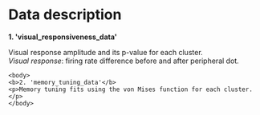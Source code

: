 <!DOCTYPE html>
<html>
<head>
    <h1>Data description</h1>
</head>
    <body>
    <b>1. 'visual_responsiveness_data'</b>
    <p>Visual response amplitude and its p-value for each cluster.<br>
    <i>Visual response</i>: firing rate difference before and after peripheral dot.</p>
    </body> 
        
    <body>
    <b>2. 'memory_tuning_data'</b>
    <p>Memory tuning fits using the von Mises function for each cluster.</p>
    </body>
</html>
